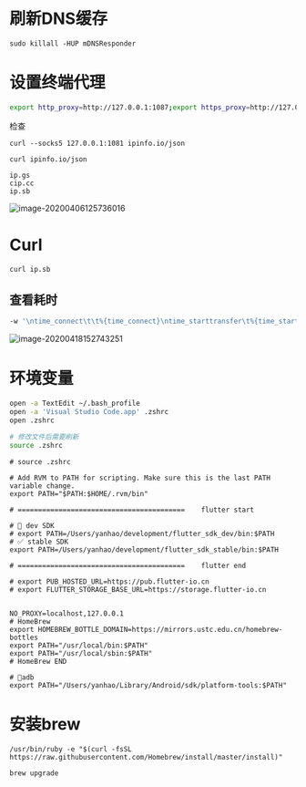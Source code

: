 # 刷新DNS缓存

```
sudo killall -HUP mDNSResponder
```



# 设置终端代理

```bash
export http_proxy=http://127.0.0.1:1087;export https_proxy=http://127.0.0.1:1087;
```

检查

```
curl --socks5 127.0.0.1:1081 ipinfo.io/json

curl ipinfo.io/json

ip.gs
cip.cc
ip.sb
```

![image-20200406125736016](http://mdpic.yanhao.ren/0ce8473b38f8905bc4b91c8a4c657eab.jpg)



# Curl

```bash
curl ip.sb
```

## 查看耗时

```bash
-w '\ntime_connect\t\t%{time_connect}\ntime_starttransfer\t%{time_starttransfer}\ntime_total\t\t%{time_total}\n'
```

![image-20200418152743251](http://mdpic.yanhao.ren/25403c6dbe5b875f2b17ea6a155fe137.png)



# 环境变量

```bash
open -a TextEdit ~/.bash_profile
open -a 'Visual Studio Code.app' .zshrc
open .zshrc

# 修改文件后需要刷新
source .zshrc
```

```
# source .zshrc

# Add RVM to PATH for scripting. Make sure this is the last PATH variable change.
export PATH="$PATH:$HOME/.rvm/bin"

# =========================================    flutter start

# 🐞 dev SDK
# export PATH=/Users/yanhao/development/flutter_sdk_dev/bin:$PATH
# ✅ stable SDK
export PATH=/Users/yanhao/development/flutter_sdk_stable/bin:$PATH

# =========================================    flutter end

# export PUB_HOSTED_URL=https://pub.flutter-io.cn
# export FLUTTER_STORAGE_BASE_URL=https://storage.flutter-io.cn


NO_PROXY=localhost,127.0.0.1
# HomeBrew
export HOMEBREW_BOTTLE_DOMAIN=https://mirrors.ustc.edu.cn/homebrew-bottles
export PATH="/usr/local/bin:$PATH"
export PATH="/usr/local/sbin:$PATH"
# HomeBrew END

# 📱adb
export PATH="/Users/yanhao/Library/Android/sdk/platform-tools:$PATH"

```



# 安装brew

```shell
/usr/bin/ruby -e "$(curl -fsSL https://raw.githubusercontent.com/Homebrew/install/master/install)"
```

```shell
brew upgrade
```

